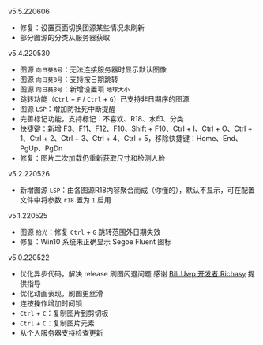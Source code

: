 v5.5.220606

+ 修复：设置页面切换图源某些情况未刷新
+ 部分图源的分类从服务器获取

v5.4.220530

+ 图源 `向日葵8号`：无法连接服务器时显示默认图像
+ 图源 `向日葵8号`：支持按日期跳转
+ 图源 `向日葵8号`：新增设置项 `地球大小`
+ 跳转功能（`Ctrl` + `F` / `Ctrl` + `G`）已支持非日期序的图源
+ 图源 `LSP`：增加防社死中断提醒
+ 完善标记功能，支持标记：不喜欢、R18、水印、分类
+ 快捷键：新增 F3、F11、F12、F10、Shift + F10、Ctrl + I、Ctrl + O、Ctrl + 1、Ctrl + 2、Ctrl + 3、Ctrl + 4、Ctrl + 5，移除快捷键：Home、End、PgUp、PgDn
+ 修复：图片二次加载仍重新获取尺寸和检测人脸

v5.2.220526

+ 新增图源 `LSP`：由各图源R18内容聚合而成（你懂的），默认不显示，可在配置文件中将参数 `r18` 置为 `1` 启用

v5.1.220525

+ 图源 `拾光`：修复 `Ctrl` + `G` 跳转范围外日期失效
+ 修复：Win10 系统未正确显示 Segoe Fluent 图标

v5.0.220522

+ 优化异步代码，解决 release 刷图闪退问题
  感谢 [Bili.Uwp 开发者 Richasy](https://github.com/Richasy/Bili.Uwp) 提供指导
+ 优化动画表现，刷图更丝滑
+ 连按操作增加时间锁
+ `Ctrl` + `C`：复制图片到剪切板
+ `Ctrl` + `C`：复制图片元素
+ 从个人服务器支持检查更新